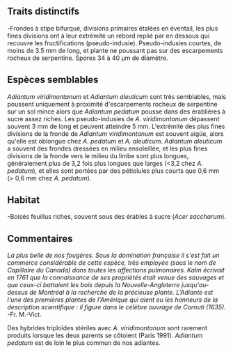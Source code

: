 
<!--
1-https://www.inaturalist.org/observations/56902028
1-https://www.inaturalist.org/observations/32398324
2-https://www.inaturalist.org/observations/119608319
3-https://www.inaturalist.org/observations/128817670
1-https://www.inaturalist.org/observations/43495730
2-https://www.inaturalist.org/observations/77943480
1-https://www.inaturalist.org/observations/49945863
1-https://www.inaturalist.org/observations/31070253
-->

## Traits distinctifs

-Frondes à stipe bifurqué, divisions primaires étalées en éventail, les plus fines divisions ont à leur extrémité un rebord replié par en dessous qui recouvre les fructifications (pseudo-indusie). Pseudo-indusies courtes, de moins de 3.5 mm de long, et plante ne poussant pas sur des escarpements rocheux de serpentine. Spores 34 à 40 μm de diamètre.

## Espèces semblables

_Adiantum viridimontanum_ et _Adiantum aleuticum_ sont très semblables, mais poussent uniquement à proximité d'escarpements rocheux de serpentine sur un sol mince alors que _Adiantum pedatum_ pousse dans des érablières à sucre assez riches. Les pseudo-indusies de _A. viridimontanum_ dépassent souvent 3 mm de long et peuvent atteindre 5 mm. L'extrémité des plus fines divisions de la fronde de _Adiantum viridimontanum_ est souvent aigüe, alors qu'elle est oblongue chez _A. pedatum_ et _A. aleuticum_. _Adiantum aleuticum_ a souvent des frondes dressées en milieu ensoleillée, et les plus fines divisions de la fronde vers le milieu du limbe sont plus longues, généralement plus de 3,2 fois plus longues que larges (<3,2 chez _A. pedatum_), et elles sont portées par des pétiolules plus courts que 0,6 mm (> 0,6 mm chez _A. pedatum_).

## Habitat

-Boisés feuillus riches, souvent sous des érables à sucre (_Acer saccharum_).

## Commentaires

_La plus belle de nos fougères. Sous la domination française il s'est fait un commerce considérable de cette espèce, très employée (sous le nom de Capillaire du Canada) dans toutes les affections pulmonaires. Kalm écrivait en 1761 que la connaissance de ses propriétés était venue des sauvages et que ceux-ci battaient les bois depuis la Nouvelle-Angleterre jusqu'au-dessus de Montréal à la recherche de la précieuse plante. L'Adiante est l'une des premières plantes de l'Amérique qui aient eu les honneurs de la description scientifique : il figure dans le célèbre ouvrage de Cornuti (1635)._ -Fr. M.-Vict.

Des hybrides triploïdes stériles avec _A. viridimontanum_ sont rarement produits lorsque les deux parents se côtoient (Paris 1991). _Adiantum pedatum_ est de loin le plus commun de nos adiantes.
